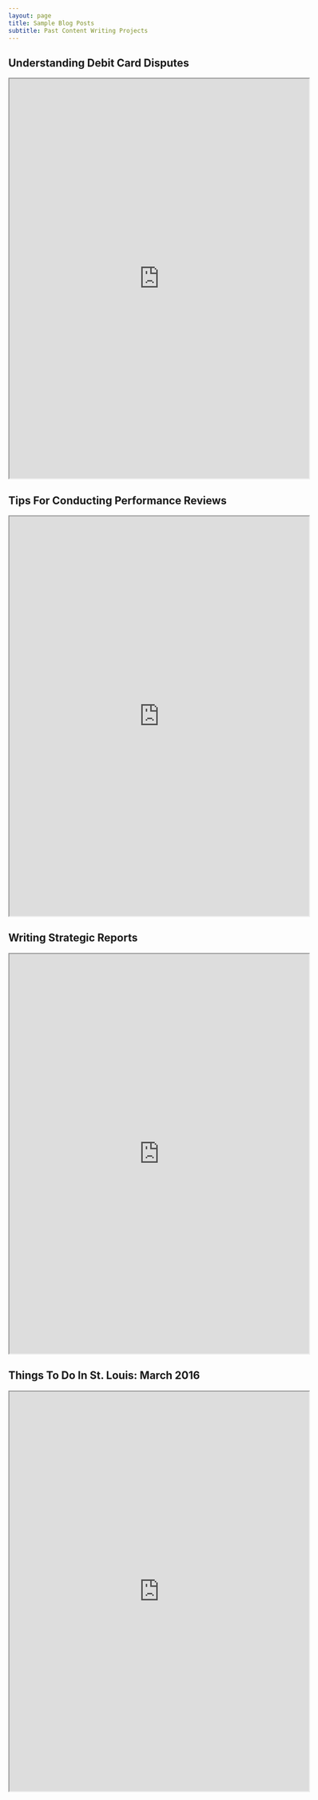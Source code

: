 ```yaml
---
layout: page
title: Sample Blog Posts
subtitle: Past Content Writing Projects
---
```


## Understanding Debit Card Disputes
<iframe src="https://drive.google.com/file/d/1LtRG9F78jeLnS7qRVpWtfGfuOuVgLRCf/preview" width="600" height="800" allow="autoplay"></iframe><br>

## Tips For Conducting Performance Reviews
<iframe src="https://drive.google.com/file/d/1Tpgs7EsfnaoCzK9PQg02k34KP-XGrJFE/preview" width="600" height="800" allow="autoplay"></iframe><br>

## Writing Strategic Reports
<iframe src="https://drive.google.com/file/d/1qyjb6HVStwRifIDTa22m2tYzIX9GN1mf/preview" width="600" height="800" allow="autoplay"></iframe><br>

## Things To Do In St. Louis: March 2016
<iframe src="https://drive.google.com/file/d/1N6SxrntaVYMUT54v-c7wdRdqVhvH9YNt/preview" width="600" height="800" allow="autoplay"></iframe>